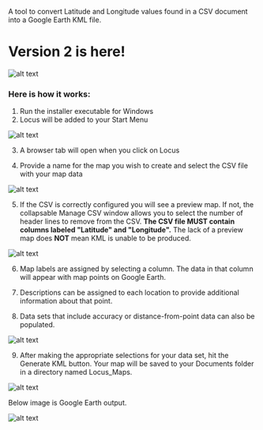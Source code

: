 A tool to convert Latitude and Longitude values found in a CSV document into a Google Earth KML file.

# Version 2 is here!


![alt text](https://user-images.githubusercontent.com/73806121/217416081-58256aa9-839d-48ff-a338-f8ce18febe4e.png)

### Here is how it works:
1.  Run the installer executable for Windows
2.  Locus will be added to your Start Menu

![alt text](https://user-images.githubusercontent.com/73806121/216791260-3b9b8ce6-4579-4df2-a1a0-7a3dfb221c16.png)

3.  A browser tab will open when you click on Locus

4.  Provide a name for the map you wish to create and select the CSV file with your map data

![alt text](https://user-images.githubusercontent.com/73806121/217416350-1ffb9fbf-9e08-40a8-a44e-d65f86904dd7.png)

5.  If the CSV is correctly configured you will see a preview map. If not, the collapsable Manage CSV window allows you to select the number of header lines to remove from the CSV.  **The CSV file MUST contain columns labeled "Latitude" and "Longitude".**  The lack of a preview map does **NOT** mean KML is unable to be produced.

![alt text](https://user-images.githubusercontent.com/73806121/216791634-5de2c0d1-ed32-45c0-806f-575f744e80d8.png)

6.  Map labels are assigned by selecting a column.  The data in that column will appear with map points on Google Earth.

7.  Descriptions can be assigned to each location to provide additional information about that point.

8.  Data sets that include accuracy or distance-from-point data can also be populated.

![alt text](https://user-images.githubusercontent.com/73806121/216791812-f5f7b716-d9c0-42e4-9596-155d8b69fcb5.png)

9.  After making the appropriate selections for your data set, hit the Generate KML button.  Your map will be saved to your Documents folder in a directory named Locus_Maps. 

![alt text](https://user-images.githubusercontent.com/73806121/217417080-5f3a89e1-03f1-4dfb-8617-6f70695c3e51.png)

Below image is Google Earth output.

![alt text](https://user-images.githubusercontent.com/73806121/216791825-56539e9d-67fc-483c-b8b7-1052e5805f0b.png)



